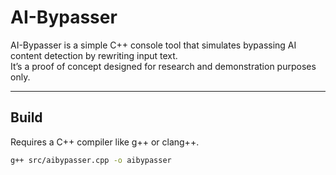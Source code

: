 # AI-Bypasser

AI-Bypasser is a simple C++ console tool that simulates bypassing AI content detection by rewriting input text.  
It’s a proof of concept designed for research and demonstration purposes only.

---

## Build

Requires a C++ compiler like g++ or clang++.

```bash
g++ src/aibypasser.cpp -o aibypasser
